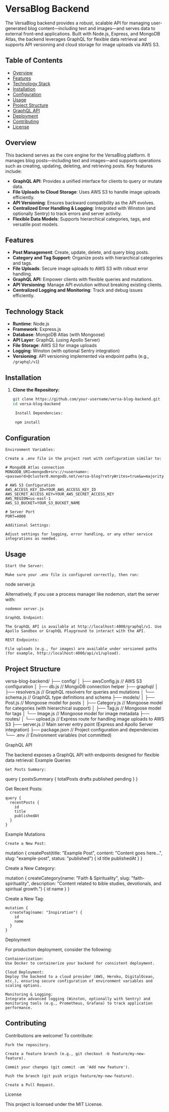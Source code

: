 # VersaBlog Backend

The VersaBlog backend provides a robust, scalable API for managing user-generated blog content—including text and images—and serves data to external front-end applications. Built with Node.js, Express, and MongoDB Atlas, the backend leverages GraphQL for flexible data retrieval and supports API versioning and cloud storage for image uploads via AWS S3.

## Table of Contents

- [Overview](#overview)
- [Features](#features)
- [Technology Stack](#technology-stack)
- [Installation](#installation)
- [Configuration](#configuration)
- [Usage](#usage)
- [Project Structure](#project-structure)
- [GraphQL API](#graphql-api)
- [Deployment](#deployment)
- [Contributing](#contributing)
- [License](#license)

## Overview

This backend serves as the core engine for the VersaBlog platform. It manages blog posts—including text and images—and supports operations such as creating, updating, deleting, and retrieving posts. Key features include:
- **GraphQL API**: Provides a unified interface for clients to query or mutate data.
- **File Uploads to Cloud Storage**: Uses AWS S3 to handle image uploads efficiently.
- **API Versioning**: Ensures backward compatibility as the API evolves.
- **Centralized Error Handling & Logging**: Integrated with Winston (and optionally Sentry) to track errors and server activity.
- **Flexible Data Models**: Supports hierarchical categories, tags, and versatile post models.

## Features

- **Post Management**: Create, update, delete, and query blog posts.
- **Category and Tag Support**: Organize posts with hierarchical categories and tags.
- **File Uploads**: Secure image uploads to AWS S3 with robust error handling.
- **GraphQL API**: Empower clients with flexible queries and mutations.
- **API Versioning**: Manage API evolution without breaking existing clients.
- **Centralized Logging and Monitoring**: Track and debug issues efficiently.

## Technology Stack

- **Runtime**: Node.js
- **Framework**: Express.js
- **Database**: MongoDB Atlas (with Mongoose)
- **API Layer**: GraphQL (using Apollo Server)
- **File Storage**: AWS S3 for image uploads
- **Logging**: Winston (with optional Sentry integration)
- **Versioning**: API versioning implemented via endpoint paths (e.g., `/graphql/v1`)

## Installation

1. **Clone the Repository:**

   ```bash
   git clone https://github.com/your-username/versa-blog-backend.git
   cd versa-blog-backend

    Install Dependencies:

    npm install

## Configuration

    Environment Variables:

    Create a .env file in the project root with configuration similar to:

    # MongoDB Atlas connection
    MONGODB_URI=mongodb+srv://<username>:<password>@cluster0.mongodb.net/versa-blog?retryWrites=true&w=majority

    # AWS S3 Configuration
    AWS_ACCESS_KEY_ID=YOUR_AWS_ACCESS_KEY_ID
    AWS_SECRET_ACCESS_KEY=YOUR_AWS_SECRET_ACCESS_KEY
    AWS_REGION=us-east-1
    AWS_S3_BUCKET=YOUR_S3_BUCKET_NAME

    # Server Port
    PORT=4000

    Additional Settings:

    Adjust settings for logging, error handling, or any other service integrations as needed.

## Usage

    Start the Server:

    Make sure your .env file is configured correctly, then run:

node server.js

Alternatively, if you use a process manager like nodemon, start the server with:

    nodemon server.js

    GraphQL Endpoint:

    The GraphQL API is available at http://localhost:4000/graphql/v1. Use Apollo Sandbox or GraphQL Playground to interact with the API.

    REST Endpoints:

    File uploads (e.g., for images) are available under versioned paths (for example, http://localhost:4000/api/v1/upload).

## Project Structure

versa-blog-backend/
├── config/
│   ├── awsConfig.js        // AWS S3 configuration
│   ├── db.js               // MongoDB connection helper
├── graphql/
│   ├── resolvers.js        // GraphQL resolvers for queries and mutations
│   └── schema.js           // GraphQL type definitions and schema
├── models/
│   ├── Post.js             // Mongoose model for posts
│   ├── Category.js         // Mongoose model for categories (with hierarchical support)
│   ├── Tag.js              // Mongoose model for tags
│   └── Image.js            // Mongoose model for image metadata
├── routes/
│   └── upload.js           // Express route for handling image uploads to AWS S3
├── server.js               // Main server entry point (Express and Apollo Server integration)
├── package.json            // Project configuration and dependencies
└── .env                    // Environment variables (not committed)

GraphQL API

The backend exposes a GraphQL API with endpoints designed for flexible data retrieval:
Example Queries

    Get Posts Summary:

query {
  postsSummary {
    totalPosts
    drafts
    published
    pending
  }
}

Get Recent Posts:

    query {
      recentPosts {
        id
        title
        publishedAt
      }
    }

Example Mutations

    Create a New Post:

mutation {
  createPost(title: "Example Post", content: "Content goes here...", slug: "example-post", status: "published") {
    id
    title
    publishedAt
  }
}

Create a New Category:

mutation {
  createCategory(name: "Faith & Spirituality", slug: "faith-spirituality", description: "Content related to bible studies, devotionals, and spiritual growth.") {
    id
    name
  }
}

Create a New Tag:

    mutation {
      createTag(name: "Inspiration") {
        id
        name
      }
    }

Deployment

For production deployment, consider the following:

    Containerization:
    Use Docker to containerize your backend for consistent deployment.

    Cloud Deployment:
    Deploy the backend to a cloud provider (AWS, Heroku, DigitalOcean, etc.), ensuring secure configuration of environment variables and scaling options.

    Monitoring & Logging:
    Integrate advanced logging (Winston, optionally with Sentry) and monitoring tools (e.g., Prometheus, Grafana) to track application performance.

## Contributing

Contributions are welcome! To contribute:

    Fork the repository.

    Create a feature branch (e.g., git checkout -b feature/my-new-feature).

    Commit your changes (git commit -am 'Add new feature').

    Push the branch (git push origin feature/my-new-feature).

    Create a Pull Request.

License

This project is licensed under the MIT License.